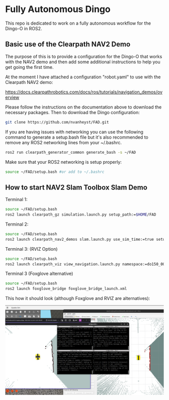 # Fully Autonomous Dingo

This repo is dedicated to work on a fully autonomous workflow for the Dingo-O in ROS2.


## Basic use of the Clearpath NAV2 Demo

The purpose of this is to provide a configuration for the Dingo-O that works with the NAV2 demo and then add some additional instructions to help you get going the first time. 

At the moment I have attached a configuration "robot.yaml" to use with the Clearpath NAV2 demo:

https://docs.clearpathrobotics.com/docs/ros/tutorials/navigation_demos/overview

Please follow the instructions on the documentation above to download the necessary packages. Then to download the Dingo configuration:

```bash
git clone https://github.com/nvanheyst/FAD.git
```


If you are having issues with networking you can use the following command to generate a setup.bash file but it's also recommended to remove any ROS2 networking lines from your ~/.bashrc. 

```bash
ros2 run clearpath_generator_common generate_bash -s ~/FAD
```

Make sure that your ROS2 networking is setup properly:

```bash
source ~/FAD/setup.bash #or add to ~/.bashrc
```

## How to start NAV2 Slam Toolbox Slam Demo

Terminal 1:

```bash
source ~/FAD/setup.bash
ros2 launch clearpath_gz simulation.launch.py setup_path:=$HOME/FAD
```

Terminal 2: 
```bash
source ~/FAD/setup.bash
ros2 launch clearpath_nav2_demos slam.launch.py use_sim_time:=true setup_path:=$HOME/FAD
```

Terminal 3: (RVIZ Option)
```bash
source ~/FAD/setup.bash
ros2 launch clearpath_viz view_navigation.launch.py namespace:=do150_0000 use_sim_time:=true
```

Terminal 3 (Foxglove alternative)
```bash
source ~/FAD/setup.bash
ros2 launch foxglove_bridge foxglove_bridge_launch.xml 
```

This how it should look (although Foxglove and RVIZ are alternatives):

![alt text](image.png)

<!-- 
cd ~/ridgeback_nav2/worlds
ros2 launch simulation.launch.py setup_path:=$HOME/FAD world:=$HOME/ridgeback_nav2/worlds/fixed_room



Full autonomy workflow

ros2 launch clearpath_nav2_demos slam.launch.py use_sim_time:=true setup_path:=$HOME/FAD

cd ~/FAD/maps
ros2 run nav2_map_server map_saver_cli -f "map" --ros-args -p map_subscribe_transient_local:=true -r __ns:=/do150_0000

ros2 launch clearpath_nav2_demos localization.launch.py use_sim_time:=true map:=$HOME/FAD/maps/map.yaml setup_path:=$HOME/FAD

ros2 launch clearpath_nav2_demos nav2.launch.py use_sim_time:=true setup_path:=$HOME/FAD -->
